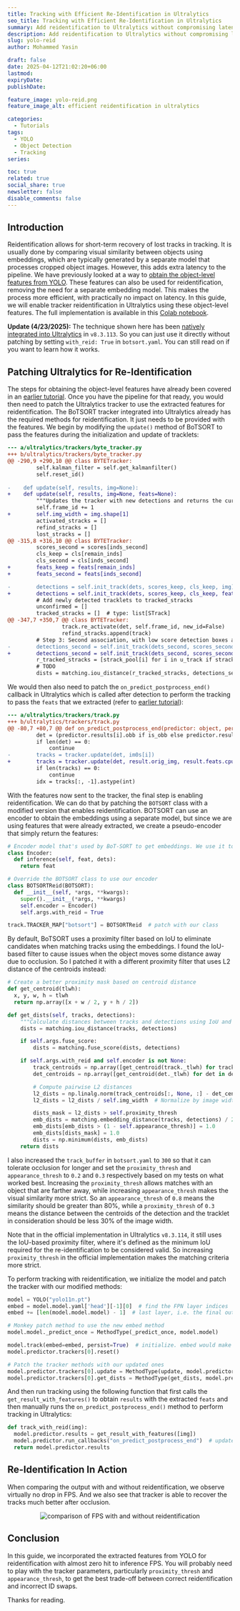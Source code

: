 ```yaml
---
title: Tracking with Efficient Re-Identification in Ultralytics
seo_title: Tracking with Efficient Re-Identification in Ultralytics
summary: Add reidentification to Ultralytics without compromising latency using object-level features extracted from YOLO.
description: Add reidentification to Ultralytics without compromising latency using object-level features extracted from YOLO.
slug: yolo-reid
author: Mohammed Yasin

draft: false
date: 2025-04-12T21:02:20+06:00
lastmod: 
expiryDate: 
publishDate: 

feature_image: yolo-reid.png
feature_image_alt: efficient reidentification in ultralytics

categories:
  - Tutorials
tags:
  - YOLO
  - Object Detection
  - Tracking
series:

toc: true
related: true
social_share: true
newsletter: false
disable_comments: false
---
```


## Introduction

Reidentification allows for short-term recovery of lost tracks in tracking. It is usually done by comparing visual similarity between objects using embeddings, which are typically generated by a separate model that processes cropped object images. However, this adds extra latency to the pipeline. We have previously looked at a way to [obtain the object-level features from YOLO](/tutorials/yolo-object-features). These features can also be used for reidentification, removing the need for a separate embedding model. This makes the process more efficient, with practically no impact on latency. In this guide, we will enable tracker reidentification in Ultralytics using these object-level features. The full implementation is available in this [Colab notebook](https://colab.research.google.com/drive/17Ym7XF735Yus-qdu-41OygkNPk6vdwhA).

**Update (4/23/2025):** The technique shown here has been [natively integrated into Ultralytics](https://github.com/ultralytics/ultralytics/pull/20192) in `v8.3.113`. So you can just use it directly without patching by setting `with_reid: True` in `botsort.yaml`. You can still read on if you want to learn how it works.

## Patching Ultralytics for Re-Identification

The steps for obtaining the object-level features have already been covered in an [earlier tutorial](/tutorials/yolo-object-features). Once you have the pipeline for that ready, you would then need to patch the Ultralytics tracker to use the extracted features for reidentification. The BoTSORT tracker integrated into Ultralytics already has the required methods for reidentification. It just needs to be provided with the features. We begin by modifying the `update()` method of BoTSORT to pass the features during the initialization and update of tracklets:

```diff
--- a/ultralytics/trackers/byte_tracker.py
+++ b/ultralytics/trackers/byte_tracker.py
@@ -290,9 +290,10 @@ class BYTETracker:
         self.kalman_filter = self.get_kalmanfilter()
         self.reset_id()
 
-    def update(self, results, img=None):
+    def update(self, results, img=None, feats=None):
         """Updates the tracker with new detections and returns the current list of tracked objects."""
         self.frame_id += 1
+        self.img_width = img.shape[1]
         activated_stracks = []
         refind_stracks = []
         lost_stracks = []
@@ -315,8 +316,10 @@ class BYTETracker:
         scores_second = scores[inds_second]
         cls_keep = cls[remain_inds]
         cls_second = cls[inds_second]
+        feats_keep = feats[remain_inds]
+        feats_second = feats[inds_second]

-        detections = self.init_track(dets, scores_keep, cls_keep, img)
+        detections = self.init_track(dets, scores_keep, cls_keep, feats_keep)
         # Add newly detected tracklets to tracked_stracks
         unconfirmed = []
         tracked_stracks = []  # type: list[STrack]
@@ -347,7 +350,7 @@ class BYTETracker:
                 track.re_activate(det, self.frame_id, new_id=False)
                 refind_stracks.append(track)
         # Step 3: Second association, with low score detection boxes association the untrack to the low score detections   
-        detections_second = self.init_track(dets_second, scores_second, cls_second, img)
+        detections_second = self.init_track(dets_second, scores_second, cls_second, feats_second)
         r_tracked_stracks = [strack_pool[i] for i in u_track if strack_pool[i].state == TrackState.Tracked]
         # TODO
         dists = matching.iou_distance(r_tracked_stracks, detections_second)
```

We would then also need to patch the `on_predict_postprocess_end()` callback in Ultralytics which is called after detection to perform the tracking to pass the `feats` that we extracted (refer to [earlier tutorial](/tutorials/yolo-object-features)):

```diff
--- a/ultralytics/trackers/track.py
+++ b/ultralytics/trackers/track.py
@@ -80,7 +80,7 @@ def on_predict_postprocess_end(predictor: object, persist: bool = False) -> None
         det = (predictor.results[i].obb if is_obb else predictor.results[i].boxes).cpu().numpy()
         if len(det) == 0:
             continue
-        tracks = tracker.update(det, im0s[i])
+        tracks = tracker.update(det, result.orig_img, result.feats.cpu().numpy())  # pass feats here
         if len(tracks) == 0:
             continue
         idx = tracks[:, -1].astype(int)
```

With the features now sent to the tracker, the final step is enabling reidentification. We can do that by patching the `BOTSORT` class with a modified version that enables reidentification. BOTSORT can use an encoder to obtain the embeddings using a separate model, but since we are using features that were already extracted, we create a pseudo-encoder that simply return the features:

```python
# Encoder model that's used by BoT-SORT to get embeddings. We use it to simply return the features extracted by YOLO.
class Encoder:
  def inference(self, feat, dets):
    return feat

# Override the BOTSORT class to use our encoder
class BOTSORTReid(BOTSORT):
  def __init__(self, *args, **kwargs):
    super().__init__(*args, **kwargs)
    self.encoder = Encoder()
    self.args.with_reid = True

track.TRACKER_MAP["botsort"] = BOTSORTReid  # patch with our class
```

By default, BoTSORT uses a proximity filter based on IoU to eliminate candidates when matching tracks using the embeddings. I found the IoU-based filter to cause issues when the object moves some distance away due to occlusion. So I patched it with a different proximity filter that uses L2 distance of the centroids instead:

```python
# Create a better proximity mask based on centroid distance
def get_centroid(tlwh):
  x, y, w, h = tlwh
  return np.array([x + w / 2, y + h / 2])

def get_dists(self, tracks, detections):
    """Calculate distances between tracks and detections using IoU and optionally ReID embeddings."""
    dists = matching.iou_distance(tracks, detections)

    if self.args.fuse_score:
        dists = matching.fuse_score(dists, detections)

    if self.args.with_reid and self.encoder is not None:
        track_centroids = np.array([get_centroid(track._tlwh) for track in tracks]).reshape(len(tracks), 2)
        det_centroids = np.array([get_centroid(det._tlwh) for det in detections]).reshape(len(detections), 2)

        # Compute pairwise L2 distances
        l2_dists = np.linalg.norm(track_centroids[:, None, :] - det_centroids[None, :, :], axis=2)
        l2_dists = l2_dists / self.img_width  # Normalize by image width

        dists_mask = l2_dists > self.proximity_thresh
        emb_dists = matching.embedding_distance(tracks, detections) / 2.0
        emb_dists[emb_dists > (1 - self.appearance_thresh)] = 1.0
        emb_dists[dists_mask] = 1.0
        dists = np.minimum(dists, emb_dists)
    return dists
```

I also increased the `track_buffer` in `botsort.yaml` to `300` so that it can tolerate occlusion for longer and set the `proximity_thresh` and `appearance_thresh` to `0.2` and `0.3` respectively based on my tests on what worked best. Increasing the `proximity_thresh` allows matches with an object that are farther away, while increasing `appearance_thresh` makes the visual similarity more strict. So an `appearance_thresh` of `0.8` means the similarity should be greater than 80%, while a `proximity_thresh` of `0.3` means the distance between the centroids of the detection and the tracklet in consideration should be less 30% of the image width.

Note that in the official implementation in Ultralytics `v8.3.114`, it still uses the IoU-based proximity filter, where it's defined as the minimum IoU required for the re-identification to be considered valid. So increasing `proximity_thresh` in the official implementation makes the matching criteria more strict.

To perform tracking with reidentification, we initialize the model and patch the tracker with our modified methods:

```python
model = YOLO("yolo11n.pt")
embed = model.model.yaml['head'][-1][0]  # find the FPN layer indices
embed += [len(model.model.model) - 1]  # last layer, i.e. the final output

# Monkey patch method to use the new embed method
model.model._predict_once = MethodType(_predict_once, model.model)

model.track(embed=embed, persist=True)  # initialize. embed would make the output also return the outputs from the FPN layers
model.predictor.trackers[0].reset()

# Patch the tracker methods with our updated ones
model.predictor.trackers[0].update = MethodType(update, model.predictor.trackers[0])
model.predictor.trackers[0].get_dists = MethodType(get_dists, model.predictor.trackers[0])
```

And then run tracking using the following function that first calls the `get_result_with_features()` to obtain `results` with the extracted `feats` and then manually runs the `on_predict_postprocess_end()` method to perform tracking in Ultralytics:

```python
def track_with_reid(img):
  model.predictor.results = get_result_with_features([img])
  model.predictor.run_callbacks("on_predict_postprocess_end")  # update tracks
  return model.predictor.results
```

## Re-Identification In Action

When comparing the output with and without reidentification, we observe virtually no drop in FPS. And we also see that tracker is able to recover the tracks much better after occlusion.

<p align="center">
  <img src="https://github.com/Y-T-G/Yasins-Keep/releases/download/v0.0.1/tracker-reid-comparison.webp"
  alt="comparison of FPS with and without reidentification"/>
</p>

## Conclusion

In this guide, we incorporated the extracted features from YOLO for reidentification with almost zero hit to inference FPS. You will probably need to play with the tracker parameters, particularly `proximity_thresh` and `appearance_thresh`, to get the best trade-off between correct reidentification and incorrect ID swaps.

Thanks for reading.

